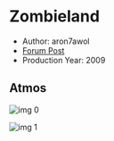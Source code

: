 # Zombieland

* Author: aron7awol
* [Forum Post](https://www.avsforum.com/threads/bass-eq-for-filtered-movies.2995212/post-58636792)
* Production Year: 2009

## Atmos

![img 0](https://i.imgur.com/eatW35V.jpg)

![img 1](https://i.imgur.com/A01OaXE.png)

